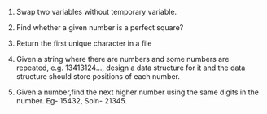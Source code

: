 1. Swap two variables without temporary variable.

2. Find whether a given number is a perfect square?

3. Return the first unique character in a file

4. Given a string where there are numbers and some numbers are repeated, e.g. 13413124...,
design a data structure for it and the data structure should store positions of each number.

5. Given a number,find the next higher number using the same digits in the number. Eg- 15432, Soln- 21345.
